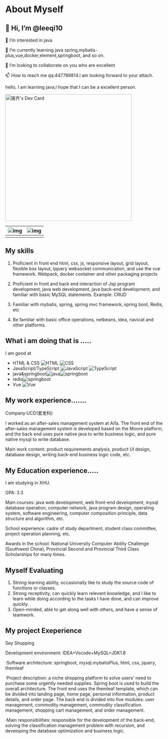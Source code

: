 # About Myself

## 👋 Hi, I’m @leeqi10

👀 I’m interested in java

🌱 I’m currently learning java spring,mybatis-plus,vue,docker,element,springboot, and so on.

💞️ I’m looking to collaborate on you who are excellent

📫 How to reach me qq:447789814.I am looking forward to your attach.
<!---
leeqi10/leeqi10 is a ✨ special ✨ repository because its `README.md` (this file) appears on your GitHub profile.
You can click the Preview link to take a look at your changes.
--->
hello, I am learning java,I hope that I can be a excellent person.

<a href="https://app.daily.dev/leeqi10"><img src="https://api.daily.dev/devcards/2b7a6c988e5342d08383fa2092fa8a3d.png?r=bex" width="400" alt="唐齐's Dev Card"/></a>

| ![img](https://github-readme-stats.vercel.app/api?username=leeqi10&show_icons=true&theme=gruvbox) | ![img](https://github-readme-stats.vercel.app/api/top-langs/?username=leeqi10) |
| :----------------------------------------------------------: | ------------------------------------------------------------ |
|                                                              |                                                              |

## My skills

1. Proficient in front end html, css, js, responsive layout, grid layout, flexible box layout, ijquery websocket communication, and use the vue framework. Webpack, docker container and other packaging projects

2. Proficient in front and back end interaction of Jsp program development, java web development, java back-end development, and familiar with basic MySQL statements. Example: CRUD

3. Familiar with mybatis, spring, spring mvc framework, spring boot, Redis, etc
4. Be familiar with basic office operations, netbeans, idea, navicat and other platforms.

## What i am doing that is .....

I am good at

- HTML & CSS ![HTML](https://img.shields.io/badge/HTML-E34F26?style=for-the-badge&logo=html5&logoColor=white) ![CSS](https://img.shields.io/badge/CSS-1572B6?style=for-the-badge&logo=css3&logoColor=white)
- JavaScript/TypeScript ![JavaScript](https://img.shields.io/badge/JavaScript-F7DF1E?style=for-the-badge&logo=javascript&logoColor=white) ![TypeScript](https://img.shields.io/badge/TypeScript-3178C6?style=for-the-badge&logo=typescript&logoColor=white)
- java&springboot![java](https://img.shields.io/badge/java-1562?style=for-the-badge&logo=java&logoColor=white)![springboot](https://img.shields.io/badge/springboot-954?style=for-the-badge&logo=springboot&logoColor=white)
- redis![springboot](https://img.shields.io/badge/redis-994?style=for-the-badge&logo=redis&logoColor=white)
- Vue ![Vue](https://img.shields.io/badge/Vue-4FC08D?style=for-the-badge&logo=vue%2Ejs&logoColor=white)

## My work experience.......

Company:UCD(爱发科)

I worked as an after-sales management system at Aifa. The front end of the after-sales management system is developed based on the Moore platform, and the back end uses pure native java to write business logic, and pure native mysql to write database.

Main work content: product requirements analysis, product UI design, database design, writing back-end business logic code, etc.

## My Education experience.....

I am studying in XHU.

GPA: 3.3

Main courses: java web development, web front-end development, mysql database operation, computer network, java program design, operating system, software engineering, computer composition principle, data structure and algorithm, etc.

School experience: cadre of study department, student class committee, project operation planning, etc.

Awards in the school: National University Computer Ability Challenge (Southwest China), Provincial Second and Provincial Third Class Scholarships for many times. 

##  Myself Evaluating

1. Strong learning ability, occasionally like to study the source code of functions or classes.
2. Strong receptivity, can quickly learn relevant knowledge, and I like to learn while doing according to the tasks I have done, and can improve quickly.
3. Open-minded, able to get along well with others, and have a sense of teamwork.

## My project Exeperience

Sey Shopping

Development environment: IDEA+Vscode+MySQL+JDK1.8

·Software architecture: springboot, mysql.mybatisPlus, html, css, jquery, themleaf

·Project description: a niche shopping platform to solve users' need to purchase some urgently needed supplies. Spring boot is used to build the overall architecture. The front end uses the themleaf template, which can be divided into landing page, home page, personal information, product details, and order page. The back end is divided into five modules: user management, commodity management, commodity classification management, shopping cart management, and order management.

·Main responsibilities: responsible for the development of the back-end, solving the classification management problem with recursion, and developing the database optimization and business logic.


